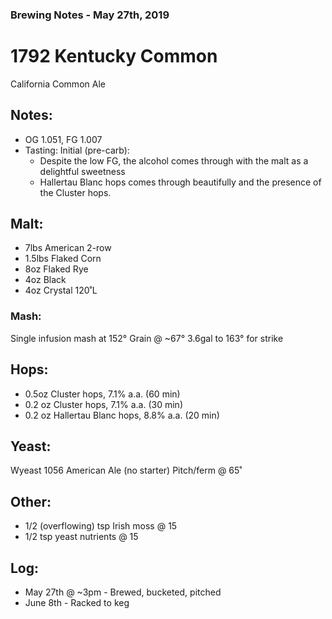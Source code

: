 ### Brewing Notes - May 27th, 2019

# 1792 Kentucky Common
California Common Ale

## Notes:
- OG 1.051, FG 1.007
- Tasting:
  Initial (pre-carb):
  - Despite the low FG, the alcohol comes through with the malt as a delightful sweetness
  - Hallertau Blanc hops comes through beautifully and the presence of the Cluster hops.
  
## Malt:
- 7lbs American 2-row
- 1.5lbs Flaked Corn
- 8oz Flaked Rye
- 4oz Black
- 4oz Crystal 120˚L

### Mash:
Single infusion mash at 152°
Grain @ ~67°
3.6gal to 163° for strike
  
## Hops:
- 0.5oz Cluster hops, 7.1% a.a. (60 min)
- 0.2 oz Cluster hops, 7.1% a.a. (30 min)
- 0.2 oz Hallertau Blanc hops, 8.8% a.a. (20 min)

## Yeast:
Wyeast 1056 American Ale (no starter)
Pitch/ferm @ 65˚

## Other:
- 1/2 (overflowing) tsp Irish moss @ 15
- 1/2 tsp yeast nutrients @ 15

## Log:
- May 27th @ ~3pm - Brewed, bucketed, pitched
- June 8th - Racked to keg
